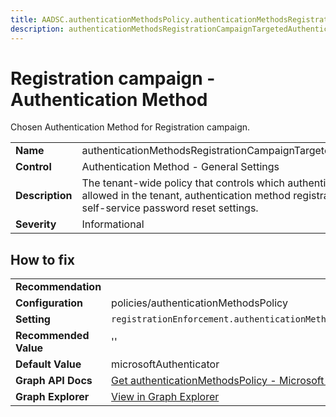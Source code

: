 ```yaml
---
title: AADSC.authenticationMethodsPolicy.authenticationMethodsRegistrationCampaignTargetedAuthenticationMethod
description: authenticationMethodsRegistrationCampaignTargetedAuthenticationMethod - Registration campaign - Authentication Method
---
```


# Registration campaign - Authentication Method

Chosen Authentication Method for Registration campaign.

| | |
|-|-|
| **Name** | authenticationMethodsRegistrationCampaignTargetedAuthenticationMethod |
| **Control** | Authentication Method - General Settings |
| **Description** | The tenant-wide policy that controls which authentication methods are allowed in the tenant, authentication method registration requirements, and self-service password reset settings. |
| **Severity** | Informational |



## How to fix
| | |
|-|-|
| **Recommendation** |  |
| **Configuration** | policies/authenticationMethodsPolicy |
| **Setting** | `registrationEnforcement.authenticationMethodsRegistrationCampaign.includeTargets.targetedAuthenticationMethod` |
| **Recommended Value** | '' |
| **Default Value** | microsoftAuthenticator |
| **Graph API Docs** | [Get authenticationMethodsPolicy - Microsoft Graph v1.0 - Microsoft Learn](https://learn.microsoft.com/en-us/graph/api/authenticationmethodspolicy-get) |
| **Graph Explorer** | [View in Graph Explorer](https://developer.microsoft.com/en-us/graph/graph-explorer?request=policies/authenticationMethodsPolicy&method=GET&version=beta&GraphUrl=https://graph.microsoft.com) |


